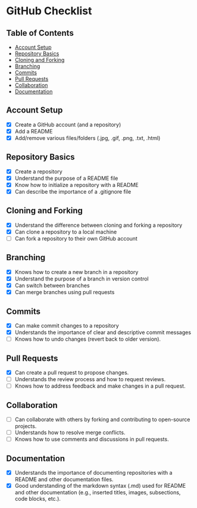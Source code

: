 # GitHub Checklist

## Table of Contents

- [Account Setup](#account-setup)
- [Repository Basics](#repository-basics)
- [Cloning and Forking](#cloning-and-forking)
- [Branching](#branching)
- [Commits](#commits)
- [Pull Requests](#pull-requests)
- [Collaboration](#collaboration)
- [Documentation](#documentation)

## Account Setup

- [x] Create a GitHub account (and a repository)
- [x] Add a README
- [x] Add/remove various files/folders (.jpg, .gif, .png, .txt, .html)

## Repository Basics

- [x] Create a repository
- [x] Understand the purpose of a README file
- [x] Know how to initialize a repository with a README
- [x] Can describe the importance of a .gitignore file

## Cloning and Forking

- [x] Understand the difference between cloning and forking a repository
- [x] Can clone a repository to a local machine
- [ ] Can fork a repository to their own GitHub account

## Branching

- [x] Knows how to create a new branch in a repository
- [x] Understand the purpose of a branch in version control
- [x] Can switch between branches
- [x] Can merge branches using pull requests

## Commits

- [x] Can make commit changes to a repository
- [x] Understands the importance of clear and descriptive commit messages
- [ ] Knows how to undo changes (revert back to older version).

## Pull Requests

- [x] Can create a pull request to propose changes.
- [ ] Understands the review process and how to request reviews.
- [ ] Knows how to address feedback and make changes in a pull request.

## Collaboration

- [ ] Can collaborate with others by forking and contributing to open-source projects.
- [ ] Understands how to resolve merge conflicts.
- [ ] Knows how to use comments and discussions in pull requests.

## Documentation

- [x] Understands the importance of documenting repositories with a README and other documentation files.
- [x] Good understanding of the markdown syntax (.md) used for README and other documentation (e.g., inserted titles, images, subsections, code blocks, etc.).
